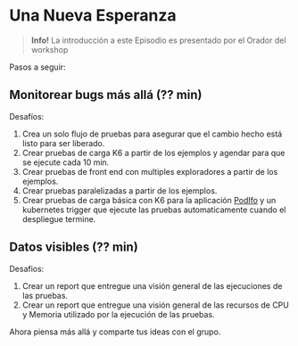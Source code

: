# Una Nueva Esperanza

> **Info!** La introducción a este Episodio es presentado por el Orador del workshop

Pasos a seguir:

## Monitorear bugs más allá (?? min)

Desafíos:

1. Crea un solo flujo de pruebas para asegurar que el cambio hecho está listo para ser liberado.
2. Crear pruebas de carga K6 a partir de los ejemplos y agendar para que se ejecute cada 10 min.
3. Crear pruebas de front end con multiples exploradores a partir de los ejemplos.
4. Crear pruebas paralelizadas a partir de los ejemplos.
5. Crear pruebas de carga básica con K6 para la aplicación [PodIfo](https://github.com/stefanprodan/podinfo/tree/master) y un kubernetes trigger que ejecute las pruebas automaticamente cuando el despliegue termine.

## Datos visibles (?? min)

Desafios:

1. Crear un report que entregue una visión general de las ejecuciones de las pruebas.
2. Crear un report que entregue una visión general de las recursos de CPU y Memoria utilizado por la ejecución de las pruebas.

Ahora piensa más allá y comparte tus ideas con el grupo.
